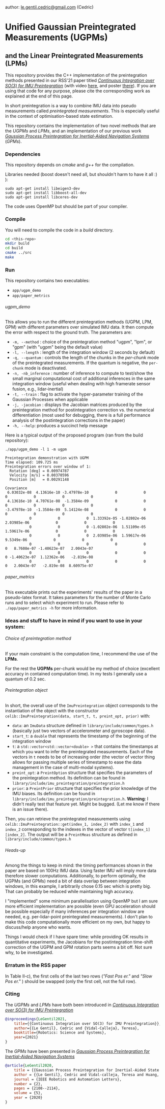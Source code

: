 author: le.gentil.cedric@gmail.com (Cedric)

# Unified Gaussian Preintegrated Measurements (UGPMs)

## and the Linear Preintegrated Measurements (LPMs)

This repository provides the C++ implementation of the preintegration methods presented in our RSS'21 paper titled [_Continuous Integration over SO(3) for IMU Preintegration_](http://www.roboticsproceedings.org/rss17/p078.pdf) (with video [here](https://youtu.be/4erKqw6S5o0), and poster [there](https://raw.githubusercontent.com/UTS-CAS/ugpm/main/ugpm_poster.pdf)). If you are using that code for any purpose, please cite the corresponding work as explained at the end of this page.

In short preintegration is a way to combine IMU data into pseudo measurements called _preintegrated measurements_. This is especially useful in the context of optimisation-based state estimation.

This repository contains the implementation of two novel methods that are the _UGPMs_ and _LPMs_, and an implementation of our previous work [_Gaussian Process Preintegration for Inertial-Aided Navigation Systems_](https://ieeexplore.ieee.org/document/8979155) (_GPMs_).



### Dependencies

This repository depends on *cmake* and *g++* for the compilation.

Libraries needed (boost doesn't need all, but shouldn't harm to have it all :) ):
```
sudo apt-get install libeigen3-dev
sudo apt-get install libboost-all-dev
sudo apt-get install libceres-dev
```

The code uses OpenMP but should be part of your compiler.



### Compile 

You will need to compile the code in a _build_ directory.

```bash
cd <this-repo>
mkdir build
cd build
cmake ../src
make
```



### Run

This repository contains two executables:

- `app/ugpm_demo`
- `app/paper_metrics`

###### ugpm_demo

This allows you to run the different preintegration methods (UGPM, LPM, GPM) with different parameters over simulated IMU data. It then compute the error with respect to the ground truth. The parameters are:

- `-m, --method` : choice of the preintegration method "ugpm", "lpm", or "gpm" (with "ugpm" being the default value)
- `-l, --length` : length of the integration window (2 seconds by default)
- `-q, --quantum` : controls the length of the chunks in the _per-chunk_ mode of the preintegrated measurements. If the quantum is negative, the `per-chunk` mode is deactivated.
- `-n, -nb_inference` : number of inference to compute to test/show the small marginal computational cost of additional inferences in the same integration window (useful when dealing with high framerate sensor fusion, e.g., lidar-inertial)
- `-t, --train` : flag to activate the hyper-parameter training of the Gaussian Processes when applicable
- `-j, -jacobian` : displays the Jacobian matrices produced by the preintegration method for postintegration correction vs. the numerical differentiation (most used for debugging, there is a full performance analysis of the postintegration corrections in the paper)
- `-h, --help`: produces a succinct help message

Here is a typical output of the proposed program (ran from the build repository):

```
./app/ugpm_demo -l 1 -m ugpm

Preintegration demonstration with UGPM
Time elapsed: 109.725 ms
Preintegration errors over window of 1:
  Rotation [deg] = 0.00974787
  Velocity [m/s] = 0.00370596
  Position [m]   = 0.00291148

Covariance
 6.03032e-08  4.13616e-10 -3.47978e-10            0            0            0            0            0            0
 4.13616e-10  4.70761e-08  -1.3584e-09            0            0            0            0            0            0
-3.47978e-10  -1.3584e-09  5.14124e-08            0            0            0            0            0            0
           0            0            0  1.33392e-05 -1.02802e-06  2.03985e-06            0            0            0
           0            0            0 -1.02802e-06  1.51109e-05  1.59617e-06            0            0            0
           0            0            0  2.03985e-06  1.59617e-06   9.5349e-06            0            0            0
           0            0            0            0            0            0   8.7608e-07 -1.40623e-07   2.0043e-07
           0            0            0            0            0            0 -1.40623e-07  1.12362e-06   -2.819e-08
           0            0            0            0            0            0   2.0043e-07   -2.819e-08  8.60975e-07

```



###### paper_metrics

This executable prints out the experiments' results of the paper in a pseudo-latex format. It takes parameters for the number of Monte Carlo runs and to select which experiment to run. Please refer to `./app/paper_metrics -h` for more information.





### Ideas and stuff to have in mind if you want to use in your system:

###### Choice of preintegration method

If your main constraint is the computation time, I recommend the use of the __LPMs__.

For the rest the __UGPMs__ per-chunk would be my method of choice (excellent accuracy in contained computation time). In my tests I generally use a quantum of 0.2 sec.



###### Preintegration object

In short, the overall use of the `ImuPreintegration` object corresponds to the instantiation of the object with the constructor `celib::ImuPreintegration(data, start_t, t, preint_opt, prior)` with:

- `data`: an `ImuData` structure defined in `library/include/common/types.h` (basically just two vectors of accelerometer and gyroscope data).
- `start_t`: a `double` that represents the timestamp of the beginning of the integration window
- `t`: a `std::vector<std::vector<double> >` that contains the timestamps at which you want to infer the preintegrated measurements. Each of the vectors in `t` needs to be of increasing order (the vector of vector thing allows for passing multiple series of timestamp to ease the data management in the case of multi-modal systems).
- `preint_opt`: a `PreintOption` structure that specifies the parameters of the preintegration method. Its definition can be found in `library/include/imu_preintegration/preintegration.h` 
- `prior`: a `PreintPrior` structure that specifies the prior knowledge of the IMU biases. Its definition can be found in `library/include/imu_preintegration/preintegration.h`. __Warning__: I didn't really test that feature yet. Might be bugged. (Let me know if there is an issue there).

Then, you can retrieve the preintegrated measurements using `celib::ImuPreintegration::get(index_1, index_2)` with `index_1` and `index_2` corresponding to the indexes in the vector of vector `t[index_1][index_2]`. The output will be a `PreintMeas` structure as defined in `library/include/common/types.h`



###### Heads-up

Among the things to keep in mind: the timing performances shown in the paper are based on 100Hz IMU data. Using faster IMU will imply more data therefore slower computations. Additionally, to perform optimally, the UGPMs (and GPMs) need a bit of data overlap between integration windows, in this example, I arbitrarily chose 0.15 sec which is pretty big. That can probably be reduced while maintaining high accuracy.

I "implemented" some minimum parallelisation using OpenMP but I am sure more efficient implementation are possible (even GPU acceleration should be possible especially if many inferences per integration window are needed, e.g. per-lidar-point preintegrated measurements). I don't plan to make this code computationally more efficient on my own, but happy to discuss/help anyone who wants.

Things I would check if I have spare time: while providing OK results in quantitative experiments, the Jacobians for the postintegration time-shift correction of the UGPM and GPM rotation parts seems a bit off. Not sure why, to be investigated.



### Erratum in the RSS paper

In Table II-c), the first cells of the last two rows (_"Fast Pos er."_ and _"Slow Pos er."_ ) should be swapped (only the first cell, not the full row).



### Citing

The _UGPMs_ and _LPMs_ have both been introduced in [_Continuous Integration over SO(3) for IMU Preintegration_](http://www.roboticsproceedings.org/rss17/p078.pdf)

```bibtex
@inproceedings{LeGentil2021,
	title={{Continuous Integration over SO(3) for IMU Preintegration}},
	author={{Le Gentil}, Cedric and {Vidal-Calleja}, Teresa},
  	booktitle={Robotics: Science and Systems},
	year={2021}
}
```



The _GPMs_ have been presented in [_Gaussian Process Preintegration for Inertial-Aided Navigation Systems_](https://ieeexplore.ieee.org/document/8979155)

```bibtex
@article{LeGentil2020,
	title = {{Gaussian Process Preintegration for Inertial-Aided State Estimation}},
	author = {{Le Gentil}, Cedric and Vidal-calleja, Teresa and Huang, Shoudong},
	journal = {IEEE Robotics and Automation Letters},
	number = {2},
	pages = {2108--2114},
	volume = {5},
	year = {2020} 
}
```

